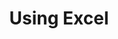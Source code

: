 ---
layout: project
title: Using Excel
tagline: Get it on a computer
header_image: about-nyu-washingtonsquare.jpg
project: creating-viz
project_order: 2
---